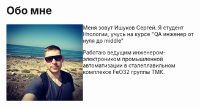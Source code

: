 # Обо мне 

<img src="https://github.com/Ishukov/About-me/blob/bd0d80d8556f4b6d337277b7c26fc3ec9d27c9f9/-bWnFtJ3kH8.png" width="200" align="left"/>

Меня зовут Ишуков Сергей. Я студент Нтологии, учусь на курсе "QA инженер от нуля до middle"

Работаю ведущим инженером-электроником промышленной автоматизации в сталеплавильном комплексе FeO32 группы ТМК.
